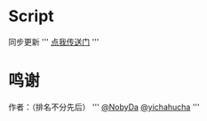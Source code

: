 # Script
同步更新
'''
[点我传送门](https://github.com/gitk01n/Script/tree/master)
'''
# 鸣谢
作者：（排名不分先后）
'''
[@NobyDa](https://github.com/NobyDa)
[@yichahucha](https://github.com/yichahucha)
'''
